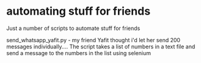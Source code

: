 # automating stuff for friends
Just a number of scripts to automate stuff for friends

send_whatsapp_yafit.py - my friend Yafit thought i'd let her send 200 messages individually.... 
The script takes a list of numbers in a text file and send a message to the numbers in the list using selenium